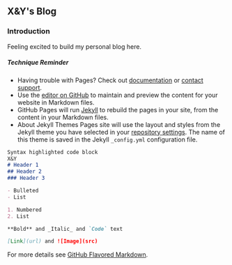 ## X&Y's Blog

### Introduction

Feeling excited to build my personal blog here.

























##### Technique Reminder
- Having trouble with Pages? Check out [documentation](https://docs.github.com/categories/github-pages-basics/) or [contact support](https://github.com/contact).
- Use the [editor on GitHub](https://github.com/Sylvia1423/jekyll-now/edit/gh-pages/index.md) to maintain and preview the content for your website in Markdown files.
- GitHub Pages will run [Jekyll](https://jekyllrb.com/) to rebuild the pages in your site, from the content in your Markdown files.
- About Jekyll Themes
Pages site will use the layout and styles from the Jekyll theme you have selected in your [repository settings](https://github.com/Sylvia1423/jekyll-now/settings). The name of this theme is saved in the Jekyll `_config.yml` configuration file.
```markdown
Syntax highlighted code block
X&Y
# Header 1
## Header 2
### Header 3

- Bulleted
- List

1. Numbered
2. List

**Bold** and _Italic_ and `Code` text

[Link](url) and ![Image](src)
```
For more details see [GitHub Flavored Markdown](https://guides.github.com/features/mastering-markdown/).

